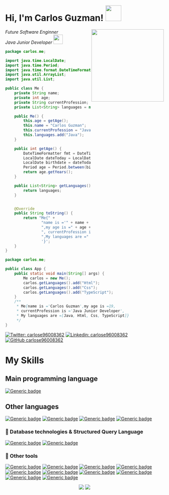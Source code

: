 <h1> Hi, I'm Carlos Guzman!  <img src="https://media.giphy.com/media/ZVik7pBtu9dNS/giphy.gif" width="50"> </h1>

<img src="https://media.giphy.com/media/cIn5fTcjnKhStIeAef/giphy.gif" width="230" align="right">

<p>
  <em> Future Software Enginner 
  </br>
  Java Junior Developer <img src="https://media.giphy.com/media/WUlplcMpOCEmTGBtBW/giphy.gif" width="30"> 
  </em>
</p>

```java
package carlos.me;

import java.time.LocalDate;
import java.time.Period;
import java.time.format.DateTimeFormatter;
import java.util.ArrayList;
import java.util.List;

public class Me {
    private String name;
    private int age;
    private String currentProfession;
    private List<String> languages = new ArrayList<String>();

    public Me() {
        this.age = getAge();
        this.name = "Carlos Guzman";
        this.currentProfession = "Java Junior Developer";
        this.languages.add("Java");
    }

    public int getAge() {
        DateTimeFormatter fmt = DateTimeFormatter.ofPattern("dd/MM/yyyy");
        LocalDate dateToday = LocalDate.now();
        LocalDate birthdate = dateToday.parse("02/05/2001", fmt);
        Period age = Period.between(birthdate, dateToday);
        return age.getYears();
    }

    public List<String> getLanguages() {
        return languages;
    }


    @Override
    public String toString() {
        return "Me{" +
                "name is ='" + name + '\'' +
                ",my age is =" + age +
                ", currentProfession is ='" + currentProfession + '\'' +
                ",My languages are =" + languages +
                '}';
    }
}
```

```java
package carlos.me;

public class App {
    public static void main(String[] args) {
        Me carlos = new Me();
        carlos.getLanguages().add("Html");
        carlos.getLanguages().add("Css");
        carlos.getLanguages().add("TypeScript");
    }
    /**
     * Me{name is ='Carlos Guzman',my age is =19, 
     * currentProfession is ='Java Junior Developer',
     * My languages are =[Java, Html, Css, TypeScript]}
     */
}    
```

[![Twitter: carlose96008362](https://img.shields.io/twitter/follow/carlose96008362?style=social)](https://twitter.com/carlose96008362)
[![Linkedin: carlose96008362](https://img.shields.io/badge/-carlos-blue?style=flat-square&logo=Linkedin&logoColor=white&link=https://www.linkedin.com/in/carlos-esteban-guzman-baquero-012606199/)](https://www.linkedin.com/in/carlos-esteban-guzman-baquero-012606199/)
[![GitHub carlose96008362](https://img.shields.io/github/followers/ceguzman?label=follow&style=social)](https://github.com/ceguzman)

# My Skills

## Main programming language

[![Generic badge](https://img.shields.io/badge/Java-✓-brightgreen.svg?style=flat&logo=java&labelColor=black)](https://sdkman.io/)

## Other languages
[![Generic badge](https://img.shields.io/badge/HTML5-✓-brightgreen.svg?style=flat&logo=html5&labelColor=black)](https://developer.mozilla.org/es/docs/Web/HTML)
[![Generic badge](https://img.shields.io/badge/CSS-✓-brightgreen.svg?style=flat&logo=css3&labelColor=orange)](https://developer.mozilla.org/es/docs/Web/CSS)
[![Generic badge](https://img.shields.io/badge/JavaScript-✓-brightgreen.svg?style=flat&logo=javascript&labelColor=black)](https://javascript.info/)
[![Generic badge](https://img.shields.io/badge/TypeScript-✓-brightgreen.svg?style=flat&logo=typescript&labelColor=blue)](https://www.typescriptlang.org/docs/home.html)

### :minidisc: Database technologies & Structured Query Language
[![Generic badge](https://img.shields.io/badge/MySQL-✓-brightgreen.svg?style=flat&labelColor=black&logo=mysql)](https://www.mysql.com/)
[![Generic badge](https://img.shields.io/badge/Postgres-✓-brightgreen.svg?style=flat&labelColor=blue&logo=postgresql)](https://www.postgresql.org/)

### :pushpin: Other tools

[![Generic badge](https://img.shields.io/badge/GIT-✓-brightgreen.svg?style=flat&logo=git&labelColor=blue)](https://git-scm.com/)
[![Generic badge](https://img.shields.io/badge/Gitkraken-✓-brightgreen.svg?style=flat&logo=gitkraken&labelColor=black)](https://www.gitkraken.com/)
[![Generic badge](https://img.shields.io/badge/AWS-✓-brightgreen.svg?style=flat&logo=amazon-aws&labelColor=black)](https://aws.amazon.com/es/)
[![Generic badge](https://img.shields.io/badge/Windows-✓-brightgreen.svg?style=flat&logo=windows&labelColor=blue)](https://www.microsoft.com/es-co/windows)
[![Generic badge](https://img.shields.io/badge/Bash-✓-brightgreen.svg?style=flat&logo=gnu-bash&labelColor=black)](https://www.gnu.org/software/bash/manual/bash.html)
[![Generic badge](https://img.shields.io/badge/Eclipse-✓-brightgreen.svg?style=flat&logo=eclipse&labelColor=black)](https://www.eclipse.org/)
[![Generic badge](https://img.shields.io/badge/Vscode-✓-brightgreen.svg?style=flat&logo=visual-studio-code&labelColor=blue)](https://code.visualstudio.com/)
[![Generic badge](https://img.shields.io/badge/NetBeans-✓-brightgreen.svg?style=flat&logo=apache-netbeans-ide&labelColor=black)](https://netbeans.org/)
[![Generic badge](https://img.shields.io/badge/IntelliJ-✓-brightgreen.svg?style=flat&logo=intellij-idea&labelColor=red)](https://www.jetbrains.com/es-es/idea/)
[![Generic badge](https://img.shields.io/badge/WebStorm-✓-brightgreen.svg?style=flat&logo=webstorm&labelColor=orange)](https://www.jetbrains.com/es-es/webstorm/)

<p align = "center">
<img src="https://github-readme-stats-git-master.zephirorb.vercel.app/api?username=ceguzman&show_icons=true&theme=dracula&count_private=true&hide_title=false&hide=stars&line_height=29"/>

<img src="https://github-readme-stats-git-master.zephirorb.vercel.app/api/top-langs/?username=ceguzman&layout=compact&theme=dracula&card_width=250&hide=PureBasic,Ruby,TSQL,Papyrus,PLpgSQL&hide_title=false"/>
</p>
  


